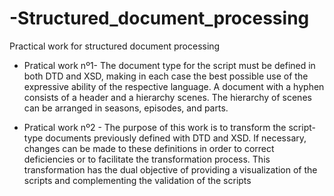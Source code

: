 # -Structured_document_processing
 Practical work for structured document processing
 
 - Pratical work nº1-
The document type for the script must be defined in both DTD and XSD, making in each case the best possible use of the expressive ability of the respective language.
A document with a hyphen consists of a header and a hierarchy scenes. The hierarchy of scenes can be arranged in seasons, episodes, and parts.

- Pratical work nº2 - The purpose of this work is to transform the script-type documents previously defined with DTD and XSD. If necessary, changes can be made to these definitions in order to correct deficiencies or to facilitate the transformation process. This transformation has the dual objective of providing a visualization of the scripts and complementing the validation of the scripts
